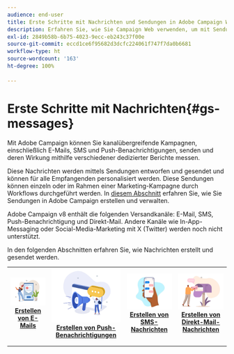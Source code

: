 ```yaml
---
audience: end-user
title: Erste Schritte mit Nachrichten und Sendungen in Adobe Campaign Web
description: Erfahren Sie, wie Sie Campaign Web verwenden, um mit Sendungen zu arbeiten und Nachrichten zu senden
exl-id: 2849b58b-6b75-4023-9ecc-eb243c37f00e
source-git-commit: eccd1ce6f95682d3dcfc224061f747f7da0b6681
workflow-type: ht
source-wordcount: '163'
ht-degree: 100%

---
```



# Erste Schritte mit Nachrichten{#gs-messages}

Mit Adobe Campaign können Sie kanalübergreifende Kampagnen, einschließlich E-Mails, SMS und Push-Benachrichtigungen, senden und deren Wirkung mithilfe verschiedener dedizierter Berichte messen.

Diese Nachrichten werden mittels Sendungen entworfen und gesendet und können für alle Empfangenden personalisiert werden. Diese Sendungen können einzeln oder im Rahmen einer Marketing-Kampagne durch Workflows durchgeführt werden. In [diesem Abschnitt](gs-deliveries.md) erfahren Sie, wie Sie Sendungen in Adobe Campaign erstellen und verwalten.

Adobe Campaign v8 enthält die folgenden Versandkanäle: E-Mail, SMS, Push-Benachrichtigung und Direkt-Mail. Andere Kanäle wie In-App-Messaging oder Social-Media-Marketing mit X (Twitter) werden noch nicht unterstützt.

In den folgenden Abschnitten erfahren Sie, wie Nachrichten erstellt und gesendet werden.

<table style="table-layout:fixed">
    <tr style="border: 0;">
    <td align="center">
    <a href="../email/create-email.md">
    <img alt="Abschnitt „Erstellen von E-Mails“" src="assets/do-not-localize/email.jpg">
    </a>
    <div><a href="../email/create-email.md"><strong>Erstellen von E-Mails</strong>
    </div>
    <p>
    </td>
    <td align="center">
    <a href="../push/create-push.md">
      <img alt="Abschnitt „Erstellen von Push-Benachrichtigungen“" src="assets/do-not-localize/push.jpg">
    </a>
    <div>
    <a href="../push/gs-push.md"><strong>Erstellen von Push-Benachrichtigungen</strong></a>
    </div>
    <p>
    </td>
    <td align="center">
    <a href="../sms/create-sms.md">
      <img alt="Abschnitt „Erstellen von SMS-Nachrichten“" src="assets/do-not-localize/sms.jpg">
    </a>
    </div>
    <div>
    <a href="../sms/create-sms.md"><strong>Erstellen von SMS-Nachrichten</strong></a>
    </div>
    <p>
    </td>
    <td align="center">
    <a href="../direct-mail/gs-direct-mail.md">
      <img alt="Abschnitt „Erstellen von Direkt-Mail-Nachrichten“" src="assets/do-not-localize/direct-mail.jpg">
    </a>
    <div>
    <a href="../direct-mail/gs-direct-mail.md"><strong>Erstellen von Direkt-Mail-Nachrichten</strong></a>
    </div>
    <p>
    </td>
    </tr>
</table>
